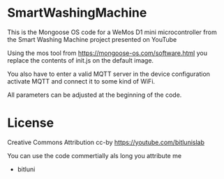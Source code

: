 # SmartWashingMachine

This is the Mongoose OS code for a WeMos D1 mini microcontroller
from the Smart Washing Machine project presented on YouTube

Using the mos tool from https://mongoose-os.com/software.html
you replace the contents of init.js on the default image.

You also have to enter a valid MQTT server in the device configuration
activate MQTT and connect it to some kind of WiFi.

All parameters can be adjusted at the beginning of the code.


# License
Creative Commons Attribution
cc-by
https://youtube.com/bitlunislab

You can use the code commertially als long you attribute me

- bitluni